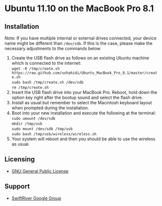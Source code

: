 # Ubuntu 11.10 on the MacBook Pro 8.1

## Installation

Note: If you have multiple internal or external drives connected, your device name might be different than `/dev/sdb`. If this is the case, please make the necessary adjustments to the commands below.

1. Create the USB flash drive as follows on an existing Ubuntu machine which is connected to the internet:  
`wget -O /tmp/create.sh https://raw.github.com/ushahidi/Ubuntu_MacBook_Pro_8.1/master/create.sh`  
`sudo bash /tmp/create.sh /dev/sdb`  
`rm /tmp/create.sh`
2. Insert the USB flash drive into your MacBook Pro. Reboot, hold down the option key right after the bootup sound and select the flash drive.
3. Install as usual but remember to select the Macintosh keyboard layout when prompted during the installation.
4. Boot into your new installation and execute the following at the terminal:  
`sudo umount /dev/sdb`  
`mkdir /tmp/usb`  
`sudo mount /dev/sdb /tmp/usb`  
`sudo bash /tmp/usb/wireless/wireless.sh`
5. Your system will reboot and then you should be able to use the wireless as usual.

## Licensing

* [GNU General Public License](http://www.gnu.org/copyleft/gpl.html)

## Support

* [SwiftRiver Google Group](http://groups.google.com/group/swiftriver)
